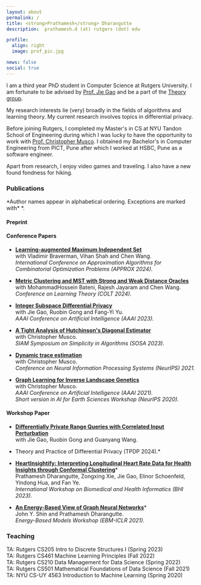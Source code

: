 ```yaml
---
layout: about
permalink: /
title: <strong>Prathamesh</strong> Dharangutte
description:  prathamesh.d (at) rutgers (dot) edu

profile:
  align: right
  image: prof_pic.jpg

news: false
social: true
---
```


I am a third year PhD student in Computer Science at Rutgers University. I am fortunate to be advised by [Prof. Jie Gao](https://sites.rutgers.edu/jie-gao/about/) and be a part of the [Theory group](https://theory.cs.rutgers.edu/).

My research interests lie (very) broadly in the fields of algorithms and learning theory. My current research involves topics in differential privacy.

Before joining Rutgers, I completed my Master's in CS at NYU Tandon School of Engineering during which I was lucky to have the opportunity to work with [Prof. Christopher Musco](https://www.chrismusco.com/). I obtained my Bachelor's in Computer Engineering from PICT, Pune after which I worked at HSBC, Pune as a software engineer.

Apart from research, I enjoy video games and traveling. I also have a new found fondness for hiking.


<h3>Publications</h3>
*Author names appear in alphabetical ordering. Exceptions are marked with* *.   <br/>


<h4>Preprint</h4>



<h4>Conference Papers</h4>

+ [**Learning-augmented Maximum Independent Set**](https://arxiv.org/abs/2407.11364) <br/>
with Vladimir Braverman, Vihan Shah and Chen Wang. <br/>
*International Conference on Approximation Algorithms for Combinatorial Optimization Problems (APPROX 2024).*<br/>

+ [**Metric Clustering and MST with Strong and Weak Distance Oracles**](https://arxiv.org/abs/2310.15863) <br/>
with MohammadHossein Bateni, Rajesh Jayaram and Chen Wang. <br/>
*Conference on Learning Theory (COLT 2024).*<br/>



+ [**Integer Subspace Differential Privacy**](https://arxiv.org/abs/2212.00936) <br/>
with Jie Gao, Ruobin Gong and Fang-Yi Yu.<br/>
*AAAI Conference on Artificial Intelligence (AAAI 2023).*<br/>


+ [**A Tight Analysis of Hutchinson's Diagonal Estimator**](https://arxiv.org/abs/2208.03268) <br/>
with Christopher Musco. <br/>
*SIAM Symposium on Simplicity in Algorithms (SOSA 2023).*<br/>


+ [**Dynamic trace estimation**](https://arxiv.org/abs/2110.13752) <br/>
with Christopher Musco. <br/>
*Conference on Neural Information Processing Systems (NeurIPS) 2021.* <br/>


+ [**Graph Learning for Inverse Landscape Genetics**](https://arxiv.org/abs/2006.12334) <br/>
with Christopher Musco. <br/>
*AAAI Conference on Artificial Intelligence (AAAI 2021).* <br/>
*Short version in AI for Earth Sciences Workshop (NeurIPS 2020).*<br/>


<h4>Workshop Paper</h4>


+ [**Differentially Private Range Queries with Correlated Input Perturbation**](https://arxiv.org/abs/2402.07066) <br/>
with Jie Gao, Ruobin Gong and Guanyang Wang. <br/>
* Theory and Practice of Differential Privacy (TPDP 2024).* <br/>

+ [**HeartInsightify: Interpreting Longitudinal Heart Rate Data for Health Insights through Conformal Clustering**]()\* <br/>
Prathamesh Dharangutte, Zongxing Xie, Jie Gao, Elinor Schoenfeld, Yindong Hua, and Fan Ye.  <br/>
*International Workshop on Biomedical and Health Informatics (BHI 2023).* <br/>


+ [**An Energy-Based View of Graph Neural Networks**](https://arxiv.org/abs/2104.13492)\* <br/>
John Y. Shin and Prathamesh Dharangutte.  <br/>
*Energy-Based Models Workshop (EBM-ICLR 2021).* <br/>


<h3>Teaching</h3>
TA: Rutgers CS205 Intro to Discrete Structures I (Spring 2023) <br/>
TA: Rutgers CS461 Machine Learning Principles (Fall 2022) <br/>
TA: Rutgers CS210 Data Management for Data Science (Spring 2022) <br/>
TA: Rutgers CS501 Mathematical Foundations of Data Science (Fall 2021) <br/>
TA: NYU CS-UY 4563 Introduction to Machine Learning (Spring 2020)
